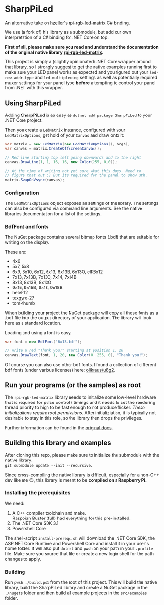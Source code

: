 # SharpPiLed

An alternative take on [hzeller](https://github.com/hzeller)'s [rpi-rgb-led-matrix](https://github.com/hzeller/rpi-rgb-led-matrix) C# binding.

We use (a fork of) his library as a submodule, but add our own interpretation of a C# binding for .NET Core on top.

**First of all, please make sure you read and understand the documentation of  the original native library [rpi-rgb-led-matrix](https://github.com/hzeller/rpi-rgb-led-matrix).**

This project is simply a (slightly opinionated) .NET Core wrapper around that library, so I strongly suggest to get the native examples running first to make sure your LED panel works as expected and you figured out your `led-row-addr-type` and `led-multiplexing` settings as well as potentially required muxer settings for your panel type **before** attempting to control your panel from .NET with this wrapper.

## Using SharpPiLed

Adding **SharpPiLed** is as easy as `dotnet add package SharpPiLed` to your .NET Core project.

Then you create a `LedMatrix` instance, configured with your `LedMatrixOptions`, get hold of your `Canvas` and draw onto it:

```C#
var matrix = new LedMatrix(new LedMatrixOptions(), args);
var canvas = matrix.CreateOffscreenCanvas();

// Red line starting top left going downwards and to the right
canvas.DrawLine(1, 1, 16, 16, new Color(255, 0,0));

// At the time of writing not yet sure what this does. Need to
// figure that out ;) But its required for the panel to show sth.
matrix.SwapOnVsync(canvas);
```

### Configuration

The `LedMatrixOptions` object exposes all settings of the library. The settings can also be configured via command line arguments. See the native libraries documentation for a list of the settings.

### BdfFont and fonts

The NuGet package contains several bitmap fonts (.bdf) that are suitable for writing on the display.

These are:

* 4x6
* 5x7, 5x8
* 6x9, 6x10, 6x12, 6x13, 6x13B, 6x13O, clR6x12
* 7x13, 7x13B, 7x13O, 7x14, 7x14B
* 8x13, 8x13B, 8x13O
* 9x15, 9x15B, 9x18, 9x18B
* helvR12
* texgyre-27
* tom-thumb

When building your project the NuGet package will copy all these fonts as a .bdf file into the output directory of your application. The library will look here as a standard location.

Loading and using a font is easy:

```C#
var font = new BdfFont("6x13.bdf");

// Write a red "Thank you!" starting at position 1, 20
canvas.DrawText(font, 1, 20, new Color(0, 255, 0), "Thank you!");
```
Of course you can also use other bdf fonts. I found a collection of different bdf fonts (under various licenses) here: [olikraus/u8g2](https://github.com/olikraus/u8g2/tree/master/tools/font/bdf).

## Run your programs (or the samples) as root

The `rpi-rgb-led-matrix` library needs to initialize some low-level hardware that is required for pulse control / timings and it needs to set the rendering thread priority to high to be fast enough to not produce flicker. *These initializations require root permissions.* After initializiation, it is typically not desirable to stay in this role, so the library then drops the privileges.

Further information can be found in the [original docs](https://github.com/hzeller/rpi-rgb-led-matrix/#running-as-root).


## Building this library and examples

After cloning this repo, please make sure to initialize the submodule with the native library:  
`git submodule update --init --recursive`.

Since cross-compiling the native library is difficult, especially for a non-C++ dev like me 😉, this library is meant to be **compiled on a Raspberry Pi.**

### Installing the prerequisites

We need:

1. A C++ compiler toolchain and make.  
Raspbian Buster (full) had everything for this pre-installed.
2. The .NET Core SDK 3.1
3. Powershell Core

The shell-script `install-prereqs.sh` will download the .NET Core SDK, the ASP.NET Core Runtime and Powershell Core and install it in your user's home folder.
It will also put `dotnet` and `pwsh` on your path in your `.profile` file.
Make sure you source that file or create a new login shell for the path changes to apply.

### Building

Run `pwsh ./build.ps1` from the root of this project.
This will build the native library, build the SharpPiLed library and create a NuGet package in the `./nugets` folder and then build all example projects in the `src/examples` folder.
